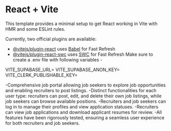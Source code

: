 # React + Vite

This template provides a minimal setup to get React working in Vite with HMR and some ESLint rules.

Currently, two official plugins are available:

- [@vitejs/plugin-react](https://github.com/vitejs/vite-plugin-react/blob/main/packages/plugin-react/README.md) uses [Babel](https://babeljs.io/) for Fast Refresh
- [@vitejs/plugin-react-swc](https://github.com/vitejs/vite-plugin-react-swc) uses [SWC](https://swc.rs/) for Fast Refresh
Make sure to create a .env file with following variables -

VITE_SUPABASE_URL=
VITE_SUPABASE_ANON_KEY=
VITE_CLERK_PUBLISHABLE_KEY=


-Comprehensive job portal allowing job seekers to explore job opportunities and enabling recruiters to post listings.
-Distinct functionalities for each user type: recruiters can post, edit, and delete their own job listings, while job seekers can browse available positions.
-Recruiters and job seekers can log in to manage their profiles and view application statuses.
-Recruiters can view job applications and download applicant resumes for review.
-All features have been rigorously tested, ensuring a seamless user experience for both recruiters and job seekers.
